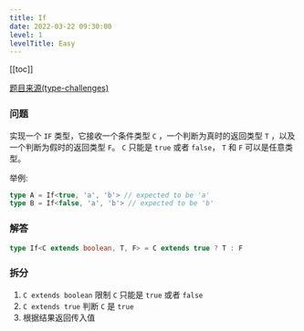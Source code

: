 ```yaml
---
title: If
date: 2022-03-22 09:30:00
level: 1
levelTitle: Easy
---
```


[[toc]]

[题目来源(type-challenges)](https://github.com/type-challenges/type-challenges/blob/master/questions/268-easy-if/README.zh-CN.md)
### 问题
实现一个 `IF` 类型，它接收一个条件类型 `C` ，一个判断为真时的返回类型 `T` ，以及一个判断为假时的返回类型 `F`。 `C` 只能是 `true` 或者 `false`， `T` 和 `F` 可以是任意类型。

举例:

```typescript
type A = If<true, 'a', 'b'> // expected to be 'a'
type B = If<false, 'a', 'b'> // expected to be 'b'
```

### 解答

```typescript
type If<C extends boolean, T, F> = C extends true ? T : F
```

### 拆分
1. `C extends boolean` 限制 `C` 只能是 `true` 或者 `false`
2. `C extends true` 判断 `C` 是 `true`
3. 根据结果返回传入值
